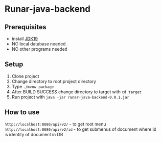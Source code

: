 # Runar-java-backend

## Prerequisites

- install [JDK19](https://jdk.java.net/19/)
- NO local database needed
- NO other programs needed

## Setup

1. Clone project
2. Change directory to root project directory
3. Type `./mvnw package`
4. After BUILD SUCCESS change directory to target with `cd target`
5. Run project with `java -jar runar-java-backend-0.0.1.jar`

## How to use

`http://localhost:8080/api/v2/` - to get root menu
`http://localhost:8080/api/v2/id` - to get submenus of document where id is identity of document in DB 